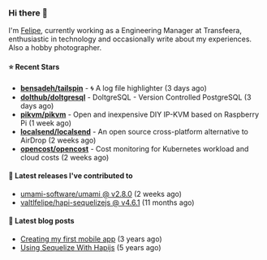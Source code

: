 ### Hi there 👋

I'm [Felipe](https://felipe.im), currently working as a Engineering Manager at Transfeera, enthusiastic in technology and occasionally write about my experiences. Also a hobby photographer.

#### ⭐ Recent Stars
- **[bensadeh/tailspin](https://github.com/bensadeh/tailspin)** - 🌀 A log file highlighter (3 days ago)
- **[dolthub/doltgresql](https://github.com/dolthub/doltgresql)** - DoltgreSQL - Version Controlled PostgreSQL (3 days ago)
- **[pikvm/pikvm](https://github.com/pikvm/pikvm)** - Open and inexpensive DIY IP-KVM based on Raspberry Pi (1 week ago)
- **[localsend/localsend](https://github.com/localsend/localsend)** - An open source cross-platform alternative to AirDrop (2 weeks ago)
- **[opencost/opencost](https://github.com/opencost/opencost)** - Cost monitoring for Kubernetes workload and cloud costs (2 weeks ago)

#### 🚀 Latest releases I've contributed to


- [umami-software/umami @ v2.8.0](https://github.com/umami-software/umami/releases/tag/v2.8.0) (2 weeks ago)
- [valtlfelipe/hapi-sequelizejs @ v4.6.1](https://github.com/valtlfelipe/hapi-sequelizejs/releases/tag/v4.6.1) (11 months ago)

#### 📄 Latest blog posts
- [Creating my first mobile app](https://felipe.im/posts/creating-my-first-mobile-app/) (3 years ago)
- [Using Sequelize With Hapijs](https://felipe.im/posts/using-sequelize-with-hapijs/) (5 years ago)